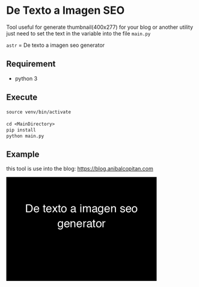 # De Texto a Imagen SEO

Tool useful for generate thumbnail(400x277) for your blog or another utility
just need to set the text in the variable into the file `main.py`

`astr` = De texto a imagen seo generator

## Requirement
 * python 3 

## Execute

	source venv/bin/activate

	cd <MainDirectory>
	pip install
	python main.py

## Example
this tool is use into the blog: https://blog.anibalcopitan.com

![thumbnail](de-texto-a-imagen-seo-generator-400x277.png)